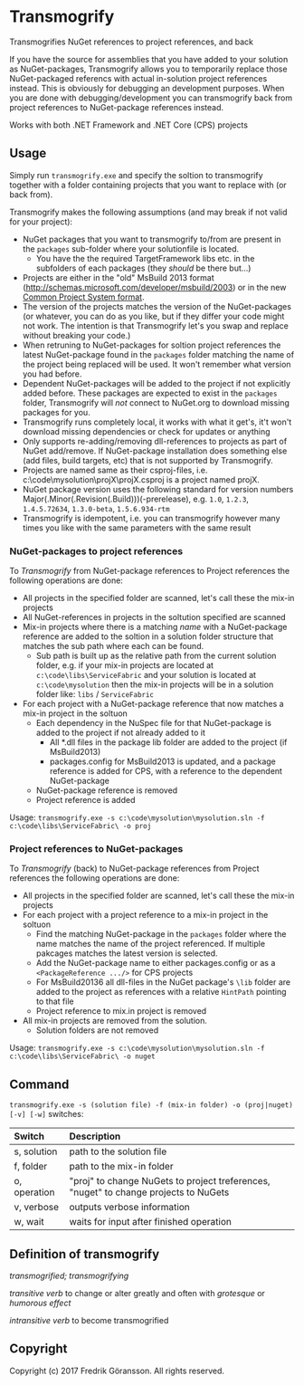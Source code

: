 # Transmogrify
Transmogrifies NuGet references to project references, and back

If you have the source for assemblies that you have added to your solution as NuGet-packages, Transmogrify allows you to temporarily replace those NuGet-packaged referencs with actual in-solution project references instead. This is obviously for debugging an development purposes. When you are done with debugging/development you can transmogrify back from project references to NuGet-package references instead.

Works with both .NET Framework and .NET Core (CPS) projects

## Usage
Simply run ```transmogrify.exe``` and specify the soltion to transmogrify together with a folder containing projects that you want to replace with (or back from).

Transmogrify makes the following assumptions (and may break if not valid for your project):

* NuGet packages that you want to transmogrify to/from are present in the ```packages``` sub-folder where your solutionfile is located.
  * You have the the required TargetFramework libs etc. in the subfolders of each packages (they _should_ be there but...)
* Projects are either in the "old" MsBuild 2013 format (http://schemas.microsoft.com/developer/msbuild/2003) or in the new [Common Project System format](https://github.com/Microsoft/VSProjectSystem).
* The version of the projects matches the version of the NuGet-packages (or whatever, you can do as you like, but if they differ your code might not work. The intention is that Transmogrify let's you swap and replace without breaking your code.)
* When retruning to NuGet-packages for soltion project references the latest NuGet-package  found in the ```packages``` folder matching the name of the project being replaced will be used. It won't remember what version you had before.
* Dependent NuGet-packages will be added to the project if not explicitly added before. These packages are expected to exist in the ```packages``` folder, Transmogrify will _not_ connect to NuGet.org to download missing packages for you.
* Transmogrify runs completely local, it works with what it get's, it't won't download missing dependencies or check for updates or anything
* Only supports re-adding/removing dll-references to projects as part of NuGet add/remove. If NuGet-package installation does something else (add files, build targets, etc) that is not supported by Transmogrify.
* Projects are named same as their csproj-files, i.e. c:\code\mysolution\projX\projX.csproj is a project named projX.
* NuGet package version uses the following standard for version numbers Major(.Minor(.Revision(.Build)))(-prerelease), e.g. ```1.0```, ```1.2.3```, ```1.4.5.72634```, ```1.3.0-beta```, ```1.5.6.934-rtm```
* Transmogrify is idempotent, i.e. you can transmogrify however many times you like with the same parameters with the same result

### NuGet-packages to project references
To *Transmogrify* from NuGet-package references to Project references the following operations are done:
* All projects in the specified folder are scanned, let's call these the mix-in projects
* All NuGet-references in projects in the soltution specified are scanned
* Mix-in projects where there is a matching *name* with a NuGet-package reference are added to the soltion in a solution folder structure that matches the sub path where each can be found.
  * Sub path is built up as the relative path from the current solution folder, e.g. if your mix-in projects are located at ```c:\code\libs\ServiceFabric``` and your solution is located at ```c:\code\mysolution``` then the mix-in projects will be in a solution folder like: ```libs``` / ```ServiceFabric```
* For each project with a NuGet-package reference that now matches a mix-in project in the soltuon
  * Each dependency in the NuSpec file for that NuGet-package is added to the project if not already added to it
    * All *.dll files in the package lib folder are added to the project (if MsBuild2013)
    * packages.config for MsBuild2013 is updated, and a package reference is added for CPS, with a reference to the dependent NuGet-package
  * NuGet-package reference is removed
  * Project reference is added

Usage: ```transmogrify.exe -s c:\code\mysolution\mysolution.sln -f c:\code\libs\ServiceFabric\ -o proj```

### Project references to NuGet-packages
To *Transmogrify* (back) to NuGet-package references from Project references the following operations are done:
* All projects in the specified folder are scanned, let's call these the mix-in projects
* For each project with a project reference to a mix-in project in the soltuon
  * Find the matching NuGet-package in the ```packages``` folder where the name matches the name of the project referenced. If multiple pakcages matches the latest version is selected.
  * Add the NuGet-package name to either packages.config or as a ```<PackageReference .../>``` for CPS projects
  * For MsBuild20136 all dll-files in the NuGet package's ```\lib``` folder are added to the project as references with a relative ```HintPath``` pointing to that file
  * Project reference to mix.in project is removed
* All mix-in projects are removed from the solution.
  * Solution folders are not removed

Usage: ```transmogrify.exe -s c:\code\mysolution\mysolution.sln -f c:\code\libs\ServiceFabric\ -o nuget```

## Command
```transmogrify.exe -s (solution file) -f (mix-in folder) -o (proj|nuget) [-v] [-w]``` switches:

| Switch | Description |
| :---|:---|
| s, solution  | path to the solution file |
| f, folder | path to the mix-in folder |
| o, operation | "proj" to change NuGets to project treferences, "nuget" to change projects to NuGets |
| v, verbose | outputs verbose information |
| w, wait | waits for input after finished operation |

## Definition of transmogrify
_transmogrified; transmogrifying_

_transitive verb_
to change or alter greatly and often with *grotesque* or *humorous effect*

_intransitive verb_
to become transmogrified

## Copyright

Copyright (c) 2017 Fredrik Göransson. All rights reserved.

